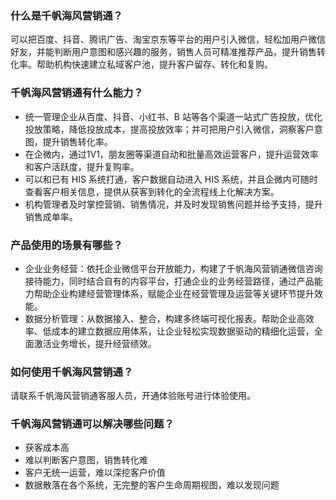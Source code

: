 ### 什么是千帆海风营销通？
可以把百度、抖音、腾讯广告、淘宝京东等平台的用户引入微信，轻松加用户微信好友，并能判断用户意图和感兴趣的服务，销售人员可精准推荐产品，提升销售转化率。帮助机构快速建立私域客户池，提升客户留存、转化和复购。

### 千帆海风营销通有什么能力？
- 统一管理企业从百度、抖音、小红书、B 站等各个渠道一站式广告投放，优化投放策略，降低投放成本，提高投放效率；并可把用户引入微信，洞察客户意图，提升销售转化率。
- 在企微内，通过1V1，朋友圈等渠道自动和批量高效运营客户，提升运营效率和客户活跃度，提升复购率。
- 可以和已有 HIS 系统打通，客户数据自动进入 HIS 系统，并且企微内可随时查看客户相关信息，提供从获客到转化的全流程线上化解决方案。
- 机构管理者及时掌控营销、销售情况，并及时发现销售问题并给予支持，提升销售成单率。

### 产品使用的场景有哪些？
- 企业业务经营：依托企业微信平台开放能力，构建了千帆海风营销通微信咨询接待能力，同时结合自有的内容平台，打通企业的业务经营路径，通过产品能力帮助企业构建经营管理体系，赋能企业在经营管理及运营等关键环节提升效能。
- 数据分析管理：从数据接入、整合，构建多终端可视化报表。帮助企业高效率、低成本的建立数据应用体系，让企业轻松实现数据驱动的精细化运营，全面激活业务增长，提升经营绩效。

### 如何使用千帆海风营销通？
请联系千帆海风营销通客服人员，开通体验账号进行体验使用。

### 千帆海风营销通可以解决哪些问题？
- 获客成本高
- 难以判断客户意图，销售转化难
- 客户无统一运营，难以深挖客户价值
- 数据散落在各个系统，无完整的客户生命周期视图，难以发现问题

